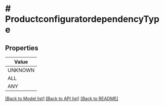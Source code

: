 # # ProductconfiguratordependencyType


## Properties



| Value |
------------ |
UNKNOWN|&quot;UNKNOWN&quot;
ALL|&quot;ALL&quot;
ANY|&quot;ANY&quot;

[[Back to Model list]](../../README.md#models) [[Back to API list]](../../README.md#endpoints) [[Back to README]](../../README.md)